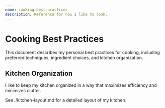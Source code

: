 ```yaml
---
name: cooking-best-practices
description: Reference for how I like to cook.
---
```


# Cooking Best Practices

This document describes my personal best practices for cooking, including preferred techniques, ingredient choices, and kitchen organization.

## Kitchen Organization

I like to keep my kitchen organized in a way that maximizes efficiency and minimizes clutter.

See ./kitchen-layout.md for a detailed layout of my kitchen.
